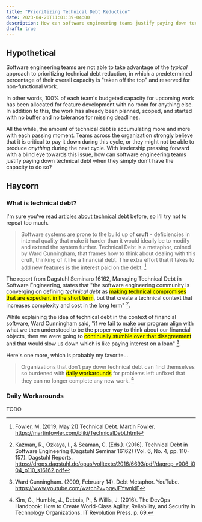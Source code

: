 ```yaml
---
title: "Prioritizing Technical Debt Reduction"
date: 2023-04-20T11:01:39-04:00
description: How can software engineering teams justify paying down technical debt when they simply don’t have the capacity to do so?
draft: true
---
```


## Hypothetical

Software engineering teams are not able to take advantage of the _typical_
approach to prioritizing technical debt reduction, in which a predetermined
percentage of their overall capacity is "taken off the top" and reserved for
non-functional work.

In other words, 100% of each team's budgeted capacity for upcoming work has
been allocated for feature development with no room for anything else. In
addition to this, the work has already been planned, scoped, and started with
no buffer and no tolerance for missing deadlines.

All the while, the amount of technical debt is accumulating more and more with
each passing moment. Teams across the organization strongly believe that it is
critical to pay it down during this cycle, or they might not be able to produce
_anything_ during the next cycle. With leadership pressing forward with a blind
eye towards this issue, how can software engineering teams justify paying down
technical debt when they simply don't have the capacity to do so?

## Haycorn

### What is technical debt?

I'm sure you've [read articles about technical debt](https://www.google.com/search?q=what+is+technical+debt&oq=what+is+technical+debt)
before, so I'll try not to repeat too much.

> Software systems are prone to the build up of **cruft** - deficiencies in
> internal quality that make it harder than it would ideally be to modify and
> extend the system further. Technical Debt is a metaphor, coined by Ward
> Cunningham, that frames how to think about dealing with this cruft, thinking
> of it like a financial debt. The extra effort that it takes to
> add new features is the interest paid on the debt. [^fn1]

The report from Dagstuhl Seminaro 16162, Managing Technical Debt in Software
Engineering, states that "the software engineering community is converging on
defining _technical debt_ as <mark>making technical compromises that are
expedient in the short term</mark>, but that create a technical context that increases
complexity and cost in the long term" [^fn2].

While explaining the idea of technical debt in the context of financial
software, Ward Cunningham said, "if we fail to make our program align with what
we then understood to be the proper way to think about our financial objects,
then we were going to <mark>continually stumble over that disagreement</mark>
and that would slow us down which is like paying interest on a loan" [^fn3].

Here's one more, which is probably my favorite...

> Organizations that don’t pay down technical debt can find themselves so
> burdened with <mark>daily workarounds</mark> for problems left unfixed that
> they can no longer complete any new work. [^fn4]

### Daily Workarounds

TODO

[^fn1]: Fowler, M. (2019, May 21) Technical Debt. Martin Fowler. https://martinfowler.com/bliki/TechnicalDebt.html
[^fn2]: Kazman, R., Ozkaya, I., & Seaman, C. (Eds.). (2016). Technical Debt in Software Engineering (Dagstuhl Seminar 16162) (Vol. 6, No. 4, pp. 110-157). Dagstuhl Reports. https://drops.dagstuhl.de/opus/volltexte/2016/6693/pdf/dagrep_v006_i004_p110_s16162.pdf
[^fn3]: Ward Cunningham. (2009, February 14). Debt Metaphor. YouTube. https://www.youtube.com/watch?v=pqeJFYwnkjE
[^fn4]: Kim, G., Humble, J., Debois, P., & Willis, J. (2016). The DevOps Handbook: How to Create World-Class Agility, Reliability, and Security in Technology Organizations. IT Revolution Press. p. 69.
